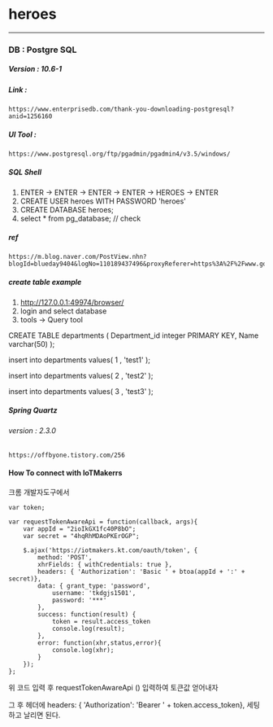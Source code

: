 # heroes 
---

### DB : Postgre SQL
##### Version : 10.6-1
##### Link : 
	https://www.enterprisedb.com/thank-you-downloading-postgresql?anid=1256160
##### UI Tool : 
	https://www.postgresql.org/ftp/pgadmin/pgadmin4/v3.5/windows/

##### SQL Shell
1. ENTER -> ENTER -> ENTER -> ENTER -> HEROES -> ENTER
2. CREATE USER heroes WITH PASSWORD 'heroes'
3. CREATE DATABASE heroes;
4. select * from pg_database;	// check

##### ref
	https://m.blog.naver.com/PostView.nhn?blogId=blueday9404&logNo=110189437496&proxyReferer=https%3A%2F%2Fwww.google.co.kr%2F

##### create table example
1. http://127.0.0.1:49974/browser/
2. login and select database
3. tools ->  Query tool


CREATE TABLE departments (
    Department_id   integer PRIMARY KEY,
    Name        varchar(50)
);

insert into departments values( 1 , 'test1' );

insert into departments values( 2 , 'test2' );

insert into departments values( 3 , 'test3' );


##### Spring Quartz
###### version : 2.3.0
	https://offbyone.tistory.com/256
	
	
#### How To connect with IoTMakerrs
크롬 개발자도구에서 
```
var token;

var requestTokenAwareApi = function(callback, args){
	var appId = "2ioIkGX1fc40P8bO";
	var secret = "4hqRhMDAoPKErOGP";

	$.ajax('https://iotmakers.kt.com/oauth/token', {
		method: 'POST',
		xhrFields: { withCredentials: true },
		headers: { 'Authorization': 'Basic ' + btoa(appId + ':' + secret)},
		data: { grant_type: 'password',
			username: 'tkdgjs1501',
			password: '***'
		},
		success: function(result) {
			token = result.access_token
			console.log(result);
		},
		error: function(xhr,status,error){
			console.log(xhr);
		}
	});
};
```
위 코드 입력 후 requestTokenAwareApi () 입력하여 토큰값 얻어내자

그 후 헤더에 headers: { 'Authorization': 'Bearer ' + token.access_token}, 세팅하고 날리면 된다.



	